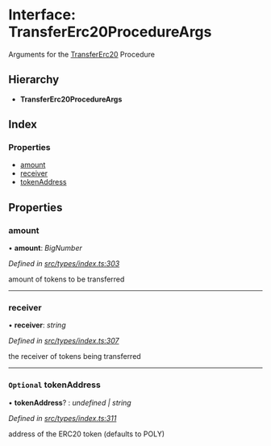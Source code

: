 # Interface: TransferErc20ProcedureArgs

Arguments for the [TransferErc20](../enums/_types_index_.proceduretype.md#transfererc20) Procedure

## Hierarchy

* **TransferErc20ProcedureArgs**

## Index

### Properties

* [amount](_types_index_.transfererc20procedureargs.md#amount)
* [receiver](_types_index_.transfererc20procedureargs.md#receiver)
* [tokenAddress](_types_index_.transfererc20procedureargs.md#optional-tokenaddress)

## Properties

###  amount

• **amount**: *BigNumber*

*Defined in [src/types/index.ts:303](https://github.com/PolymathNetwork/polymath-sdk/blob/454d285/src/types/index.ts#L303)*

amount of tokens to be transferred

___

###  receiver

• **receiver**: *string*

*Defined in [src/types/index.ts:307](https://github.com/PolymathNetwork/polymath-sdk/blob/454d285/src/types/index.ts#L307)*

the receiver of tokens being transferred

___

### `Optional` tokenAddress

• **tokenAddress**? : *undefined | string*

*Defined in [src/types/index.ts:311](https://github.com/PolymathNetwork/polymath-sdk/blob/454d285/src/types/index.ts#L311)*

address of the ERC20 token (defaults to POLY)
